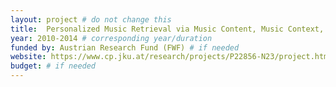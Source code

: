 ```yaml
---
layout: project # do not change this
title: 	Personalized Music Retrieval via Music Content, Music Context, and User Context	# title of the project
year: 2010-2014	# corresponding year/duration
funded by: Austrian Research Fund (FWF) # if needed
website: https://www.cp.jku.at/research/projects/P22856-N23/project.html
budget: # if needed
---
```

